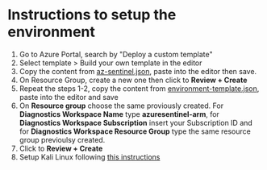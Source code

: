 # Instructions to setup the environment

1. Go to Azure Portal, search by "Deploy a custom template" 
2. Select template > Build your own template in the editor
3. Copy the content from [az-sentinel.json](az-sentinel.json), paste into the editor then save.
4. On Resource Group, create a new one then click to **Review + Create**
5. Repeat the steps 1-2, copy the content from  [environment-template.json](environment-template.json), paste into the editor and save
10. On **Resource group** choose the same proviously created. For **Diagnostics Workspace Name** type **azuresentinel-arm**, for **Diagnostics Workspace Subscription** insert your Subscription ID and for **Diagnostics Workspace Resource Group** type the same resource group previoulsy created.
11. Click to **Review + Create**
12. Setup Kali Linux following [this instructions](kali.md)

